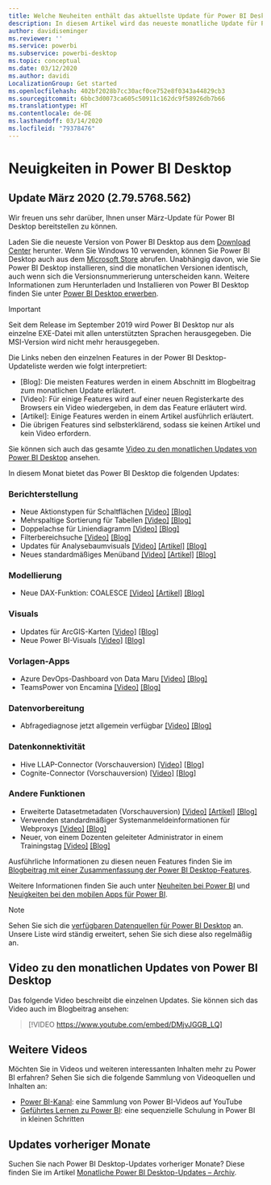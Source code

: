 ```yaml
---
title: Welche Neuheiten enthält das aktuellste Update für Power BI Desktop?
description: In diesem Artikel wird das neueste monatliche Update für Power BI Desktop ausführlich beschrieben.
author: davidiseminger
ms.reviewer: ''
ms.service: powerbi
ms.subservice: powerbi-desktop
ms.topic: conceptual
ms.date: 03/12/2020
ms.author: davidi
LocalizationGroup: Get started
ms.openlocfilehash: 402bf2028b7cc30acf0ce752e8f0343a44829cb3
ms.sourcegitcommit: 6bbc3d0073ca605c50911c162dc9f58926db7b66
ms.translationtype: HT
ms.contentlocale: de-DE
ms.lasthandoff: 03/14/2020
ms.locfileid: "79378476"
---
```

# <a name="whats-new-in-power-bi-desktop"></a>Neuigkeiten in Power BI Desktop

## <a name="march-2020-update-2795768562"></a>Update März 2020 (2.79.5768.562)

Wir freuen uns sehr darüber, Ihnen unser März-Update für Power BI Desktop bereitstellen zu können. 

Laden Sie die neueste Version von Power BI Desktop aus dem [Download Center](https://www.microsoft.com/download/details.aspx?id=58494) herunter. Wenn Sie Windows 10 verwenden, können Sie Power BI Desktop auch aus dem [Microsoft Store](https://aka.ms/pbidesktopstore) abrufen. Unabhängig davon, wie Sie Power BI Desktop installieren, sind die monatlichen Versionen identisch, auch wenn sich die Versionsnummerierung unterscheiden kann. Weitere Informationen zum Herunterladen und Installieren von Power BI Desktop finden Sie unter [Power BI Desktop erwerben](desktop-get-the-desktop.md). 

> [!IMPORTANT]
> Seit dem Release im September 2019 wird Power BI Desktop nur als einzelne EXE-Datei mit allen unterstützten Sprachen herausgegeben. Die MSI-Version wird nicht mehr herausgegeben.


Die Links neben den einzelnen Features in der Power BI Desktop-Updateliste werden wie folgt interpretiert:

* \[Blog\]: Die meisten Features werden in einem Abschnitt im Blogbeitrag zum monatlichen Update erläutert.
* \[Video\]: Für einige Features wird auf einer neuen Registerkarte des Browsers ein Video wiedergeben, in dem das Feature erläutert wird.
* \[Artikel\]: Einige Features werden in einem Artikel ausführlich erläutert.
* Die übrigen Features sind selbsterklärend, sodass sie keinen Artikel und kein Video erfordern.

Sie können sich auch das gesamte [Video zu den monatlichen Updates von Power BI Desktop](#power-bi-desktop-monthly-update-video) ansehen.

In diesem Monat bietet das Power BI Desktop die folgenden Updates:


### <a name="reporting"></a>Berichterstellung
* Neue Aktionstypen für Schaltflächen [[Video]](https://youtu.be/DMjvJGGB_LQ?t=45)  [[Blog]](https://powerbi.microsoft.com/blog/power-bi-desktop-march-2020-feature-summary/#_New_action_types) 
* Mehrspaltige Sortierung für Tabellen [[Video]](https://youtu.be/DMjvJGGB_LQ?t=414)  [[Blog]](https://powerbi.microsoft.com/blog/power-bi-desktop-march-2020-feature-summary/#_Multi-column_sort) 
* Doppelachse für Liniendiagramm [[Video]](https://youtu.be/DMjvJGGB_LQ?t=504)  [[Blog]](https://powerbi.microsoft.com/blog/power-bi-desktop-march-2020-feature-summary/#_Dual_axis) 
* Filterbereichsuche [[Video]](https://youtu.be/DMjvJGGB_LQ?t=553)  [[Blog]](https://powerbi.microsoft.com/blog/power-bi-desktop-march-2020-feature-summary/#_Filter_pane_search) 
* Updates für Analysebaumvisuals [[Video]](https://youtu.be/DMjvJGGB_LQ?t=688)  [[Artikel]](visuals/power-bi-visualization-decomposition-tree.md)  [[Blog]](https://powerbi.microsoft.com/blog/power-bi-desktop-march-2020-feature-summary/#_Updates_to_decomp_tree) 
* Neues standardmäßiges Menüband [[Video]](https://youtu.be/DMjvJGGB_LQ?t=785)  [[Artikel]](desktop-ribbon.md)  [[Blog]](https://powerbi.microsoft.com/blog/power-bi-desktop-march-2020-feature-summary/#_New_ribbon) 




### <a name="modeling"></a>Modellierung
* Neue DAX-Funktion: COALESCE [[Video]](https://youtu.be/DMjvJGGB_LQ?t=830)  [[Artikel]](https://docs.microsoft.com/dax/firstnonblankvalue-function-dax)  [[Blog]](https://powerbi.microsoft.com/blog/power-bi-desktop-march-2020-feature-summary/#_New_DAX_function
) 

### <a name="visuals"></a>Visuals
* Updates für ArcGIS-Karten [[Video]](https://youtu.be/DMjvJGGB_LQ?t=1043) [[Blog]](https://powerbi.microsoft.com/blog/power-bi-desktop-march-2020-feature-summary/#_Updates_to_ArcGIS) 
* Neue Power BI-Visuals [[Video]](https://youtu.be/DMjvJGGB_LQ?t=1025)  [[Blog]](https://powerbi.microsoft.com/blog/power-bi-desktop-march-2020-feature-summary/#_Waterfall_chart
)


### <a name="template-apps"></a>Vorlagen-Apps
* Azure DevOps-Dashboard von Data Maru [[Video]](https://youtu.be/DMjvJGGB_LQ?t=1116)  [[Blog]](https://powerbi.microsoft.com/blog/power-bi-desktop-march-2020-feature-summary/#_Azure_DevOps_dashboard) 
* TeamsPower von Encamina [[Video]](https://youtu.be/DMjvJGGB_LQ?t=1135)  [[Blog]](https://powerbi.microsoft.com/blog/power-bi-desktop-march-2020-feature-summary/#_TeamsPower)


### <a name="data-preparation"></a>Datenvorbereitung
* Abfragediagnose jetzt allgemein verfügbar [[Video]](https://youtu.be/DMjvJGGB_LQ?t=1144)  [[Blog]](https://powerbi.microsoft.com/blog/power-bi-desktop-march-2020-feature-summary/#_Query_diagnostics) 


### <a name="data-connectivity"></a>Datenkonnektivität
* Hive LLAP-Connector (Vorschauversion)  [[Video]](https://youtu.be/DMjvJGGB_LQ?t=1165)  [[Blog]](https://powerbi.microsoft.com/blog/power-bi-desktop-march-2020-feature-summary/#_Hive_LLAP_connector) 
* Cognite-Connector (Vorschauversion) [[Video]](https://youtu.be/DMjvJGGB_LQ?t=1165)  [[Blog]](https://powerbi.microsoft.com/blog/power-bi-desktop-march-2020-feature-summary/#_Cognite) 


### <a name="other-features"></a>Andere Funktionen
* Erweiterte Datasetmetadaten (Vorschauversion) [[Video]](https://youtu.be/DMjvJGGB_LQ?t=1184)  [[Artikel]](desktop-enhanced-dataset-metadata.md)  [[Blog]](https://powerbi.microsoft.com/blog/power-bi-desktop-march-2020-feature-summary/#_Enhanced_dataset_metadata) 
* Verwenden standardmäßiger Systemanmeldeinformationen für Webproxys [[Video]](https://youtu.be/DMjvJGGB_LQ?t=1239)  [[Blog]](https://powerbi.microsoft.com/blog/power-bi-desktop-march-2020-feature-summary/#_Using_default_system) 
* Neuer, von einem Dozenten geleiteter Administrator in einem Trainingstag [[Video]](https://youtu.be/DMjvJGGB_LQ?t=1247)  [[Blog]](https://powerbi.microsoft.com/blog/power-bi-desktop-march-2020-feature-summary/#_New_administrator) 


Ausführliche Informationen zu diesen neuen Features finden Sie im [Blogbeitrag mit einer Zusammenfassung der Power BI Desktop-Features](https://powerbi.microsoft.com/blog/power-bi-desktop-march-2020-feature-summary/).

Weitere Informationen finden Sie auch unter [Neuheiten bei Power BI](service-whats-new.md) und [Neuigkeiten bei den mobilen Apps für Power BI](consumer/mobile/mobile-whats-new-in-the-mobile-apps.md).

> [!NOTE]
> Sehen Sie sich die [verfügbaren Datenquellen für Power BI Desktop](desktop-data-sources.md) an. Unsere Liste wird ständig erweitert, sehen Sie sich diese also regelmäßig an.


## <a name="power-bi-desktop-monthly-update-video"></a>Video zu den monatlichen Updates von Power BI Desktop
Das folgende Video beschreibt die einzelnen Updates. Sie können sich das Video auch im Blogbeitrag ansehen:

> [!VIDEO https://www.youtube.com/embed/DMjvJGGB_LQ]



## <a name="more-videos"></a>Weitere Videos

Möchten Sie in Videos und weiteren interessanten Inhalten mehr zu Power BI erfahren? Sehen Sie sich die folgende Sammlung von Videoquellen und Inhalten an:

-   [Power BI-Kanal](https://www.youtube.com/user/mspowerbi): eine Sammlung von Power BI-Videos auf YouTube
-   [Geführtes Lernen zu Power BI](https://powerbi.microsoft.com/guided-learning/): eine sequenzielle Schulung in Power BI in kleinen Schritten

## <a name="updates-for-previous-months"></a>Updates vorheriger Monate

Suchen Sie nach Power BI Desktop-Updates vorheriger Monate? Diese finden Sie im Artikel [Monatliche Power BI Desktop-Updates – Archiv](desktop-latest-update-archive.md).
